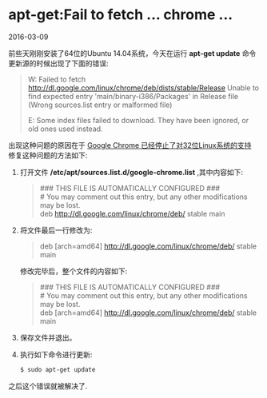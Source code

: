 # apt-get:Fail to fetch ... chrome ...              
2016-03-09    <br />             
                
前些天刚刚安装了64位的Ubuntu 14.04系统，今天在运行 **apt-get update** 命令更新源的时候出现了下面的错误:           
      
> W: Failed to fetch http://dl.google.com/linux/chrome/deb/dists/stable/Release  Unable to find expected entry 'main/binary-i386/Packages' in Release file (Wrong sources.list entry or malformed file)
> 
> E: Some index files failed to download. They have been ignored, or old ones used instead.
             
出现这种问题的原因在于 [Google Chrome 已经停止了对32位Linux系统的支持]()
修复这种问题的方法如下:             
       
1. 打开文件 **/etc/apt/sources.list.d/google-chrome.list** ,其中内容如下:   
   
	> \#\#\# THIS FILE IS AUTOMATICALLY CONFIGURED \#\#\#                                 
	> \# You may comment out this entry, but any other modifications may be lost.              
	> deb http://dl.google.com/linux/chrome/deb/ stable main               

2. 将文件最后一行修改为:              
        
	> deb [arch=amd64] http://dl.google.com/linux/chrome/deb/ stable main               
	
	修改完毕后，整个文件的内容如下:              

	> \### THIS FILE IS AUTOMATICALLY CONFIGURED ###                                 
	> \# You may comment out this entry, but any other modifications may be lost.              
	> deb [arch=amd64] http://dl.google.com/linux/chrome/deb/ stable main               
              
3. 保存文件并退出。
4. 执行如下命令进行更新:               

	```bash
	$ sudo apt-get update
	```
之后这个错误就被解决了.                      
